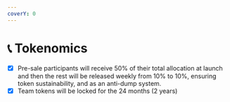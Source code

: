 ```yaml
---
coverY: 0
---
```


# 📞 Tokenomics

* [x] Pre-sale participants will receive 50% of their total allocation at launch and then the rest will be released weekly from 10% to 10%, ensuring token sustainability, and as an anti-dump system.
* [x] Team tokens will be locked for the 24 months (2 years)

